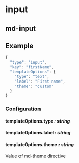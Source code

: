 # input
## md-input

## Example

```javascript
{
  "type": "input",
  "key": "firstName",
  "templateOptions": {
    "type": "text",
    "label": "First name",
    "theme": "custom"
  }
}
```

### Configuration

#### templateOptions.type _: string_

#### templateOptions.label _: string_

#### templateOptions.theme _: string_

Value of md-theme directive